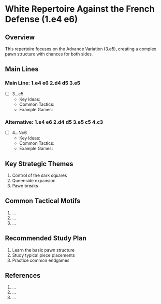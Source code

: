 # White Repertoire Against the French Defense (1.e4 e6)

## Overview
This repertoire focuses on the Advance Variation (3.e5), creating a complex pawn structure with chances for both sides.

## Main Lines

### Main Line: 1.e4 e6 2.d4 d5 3.e5
- [ ] 3...c5
  - Key Ideas:
  - Common Tactics:
  - Example Games:

### Alternative: 1.e4 e6 2.d4 d5 3.e5 c5 4.c3
- [ ] 4...Nc6
  - Key Ideas:
  - Common Tactics:
  - Example Games:

## Key Strategic Themes
1. Control of the dark squares
2. Queenside expansion
3. Pawn breaks

## Common Tactical Motifs
1. ...
2. ...
3. ...

## Recommended Study Plan
1. Learn the basic pawn structure
2. Study typical piece placements
3. Practice common endgames

## References
1. ...
2. ...
3. ...
